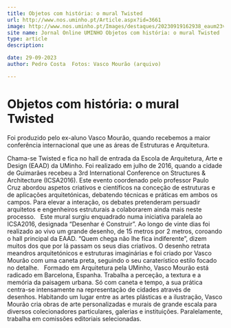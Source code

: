 ```yaml
---
title: Objetos com história: o mural Twisted 
url: http://www.nos.uminho.pt/Article.aspx?id=3661
image: http://www.nos.uminho.pt/Images/destaques/20230919162938_eaum23vascomourao.jpg
site name: Jornal Online UMINHO Objetos com história: o mural Twisted 
type: article
description: 

date: 29-09-2023
author: Pedro Costa  Fotos: Vasco Mourão (arquivo)

---
```

# Objetos com história: o mural Twisted 


  

Foi produzido pelo ex-aluno Vasco Mourão, quando recebemos a maior conferência internacional que une as áreas de Estruturas e Arquitetura.

Chama-se Twisted e fica no hall de entrada da Escola de Arquitetura, Arte e Design (EAAD) da UMinho. Foi realizado em julho de 2016, quando a cidade de Guimarães recebeu a 3rd International Conference on Structures & Architecture (ICSA2016). Este evento coordenado pelo professor Paulo Cruz abordou aspetos criativos e científicos na conceção de estruturas e de aplicações arquitetónicas, debatendo técnicas e práticas em ambos os campos. Para elevar a interação, os debates pretenderam persuadir arquitetos e engenheiros estruturais a colaborarem ainda mais neste processo.
 
Este mural surgiu enquadrado numa iniciativa paralela ao ICSA2016, designada “Desenhar é Construir”. Ao longo de vinte dias foi realizado ao vivo um grande desenho, de 15 metros por 2 metros, coroando o hall principal da EAAD. “Quem chega não lhe fica indiferente”, dizem muitos dos que por lá passam os seus dias criativos. O desenho retrata meandros arquitetónicos e estruturas imaginárias e foi criado por Vasco Mourão com uma caneta preta, seguindo o seu caraterístico estilo focado no detalhe.
 
Formado em Arquitetura pela UMinho, Vasco Mourão está radicado em Barcelona, Espanha. Trabalha a perceção, a textura e a memória da paisagem urbana. Só com caneta e tempo, a sua prática centra-se intensamente na representação de cidades através de desenhos. Habitando um lugar entre as artes plásticas e a ilustração, Vasco Mourão cria obras de arte personalizadas e murais de grande escala para diversos colecionadores particulares, galerias e instituições. Paralelamente, trabalha em comissões editoriais selecionadas.

